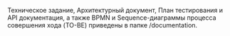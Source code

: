 Техническое задание, Архитектурный документ, План тестирования и API документация, а также BPMN и Sequence-диаграммы процесса совершения хода (TO-BE) приведены в папке /documentation.

